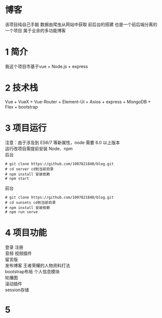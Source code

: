 # 博客 
该项目纯自己手敲 数据由爬虫从网站中获取 前后台的搭建 也是一个前后端分离的一个项目 属于业余的多功能博客
# 1 简介
我这个项目市基于vue + Node.js + express
# 2 技术栈
Vue + VueX + Vue-Router + Element-Ui + Axios + express + MongoDB + Flex + bootstrap
# 3 项目运行
注意：由于涉及到 ES6/7 等新属性，node 需要 6.0 以上版本  
运行改项目需提前安装 Node、npm   
后台  
```
# git clone https://github.com/1007821840/blog.git      
# cd server cd到当前目录  
# npm install 安装依赖   
# npm start  
```   
前台  
```
# git clone https://github.com/1007821840/blog.git      
# cd sunsets cd到当前目录  
# npm install 安装依赖   
# npm run serve  
```   
# 4 项目功能  
登录 注册  
音频 视频插件  
留言版  
发布博客 
王者荣耀的人物资料打法   
bootstrap布局
个人信息模块  
轮播图  
滚动插件   
session存储  
# 5


